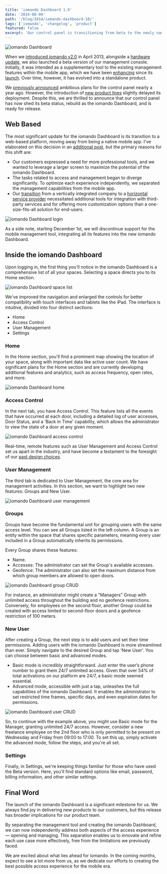 ```yaml
---
title: 'iomando Dashboard 1.0'
date: '2014-08-04'
path: '/blog/2014/iomando-dashboard-10/'
tags: ['iomando', 'changelog', 'product']
featured: false
excerpt: 'Our control panel is transitioning from beta to the newly named iomando Dashboard, and is now ready for release.'
---
```


![iomando Dashboard](../images/iomando-dashboard.jpg 'iomando Dashboard')

When we [introduced iomando v2.0](/blog/2013/iomando-20) in April 2013, alongside a [hardware update](/blog/2013/iomando-20-hardware), we also launched a beta version of our management console. Initially, it was intended as a supplementary tool to the existing management features within the mobile app, which we have been [enhancing](/blog/2013/iomando-11) since its [launch](/blog/2013/iomando-10). Over time, however, it has evolved into a standalone product.

We [previously announced](/blog/2014/iomando-door-status/) ambitious plans for the control panel nearly a year ago. However, the introduction of [new product lines](/blog/2014/iomando-api) slightly delayed its deployment. Despite this, we are thrilled to announce that our control panel has now shed its beta status, rebuild as the iomando Dashboard, and is ready for release.

## Web Based

The most significant update for the iomando Dashboard is its transition to a web-based platform, moving away from being a native mobile app. I've elaborated on this decision in an [additional post](/blog/2014/mobile-to-web), but the primary reasons for this shift are:

- Our customers expressed a need for more professional tools, and we wanted to leverage a larger screen to maximize the potential of the iomando Dashboard.
- The tasks related to access and management began to diverge significantly. To optimize each experience independently, we separated the management capabilities from the mobile app.
- Our [transition](/blog/2014/hard-choices) from a vertically integrated company to a [horizontal service provider](/blog/2014/iomando-api) necessitated additional tools for integration with third-party services and for offering more customization options than a one-size-fits-all solution for end-users.

![iomando Dashboard login](../images/iomando-dashboard-login.jpg 'iomando Dashboard login')

As a side note, starting December 1st, we will discontinue support for the mobile management tool, integrating all its features into the new iomando Dashboard.

## Inside the iomando Dashboard

Upon logging in, the first thing you'll notice in the iomando Dashboard is a comprehensive list of all your spaces. Selecting a space directs you to its Home section.

![iomando Dashboard space list](../images/iomando-dashboard-space-list.jpg 'iomando Dashboard space list')

We've improved the navigation and enlarged the controls for better compatibility with touch interfaces and tablets like the iPad. The interface is intuitive, divided into four distinct sections:

- Home
- Access Control
- User Management
- Settings

### Home

In the Home section, you'll find a prominent map showing the location of your space, along with important data like active user count. We have significant plans for the Home section and are currently developing additional features and analytics, such as access frequency, open rates, and more.

![iomando Dashboard home](../images/iomando-dashboard-home.jpg 'iomando Dashboard home')

### Access Control

In the next tab, you have Access Control. This feature lists all the events that have occurred at each door, including a detailed log of user accesses, Door Status, and a 'Back in Time' capability, which allows the administrator to view the state of a door at any given moment.

![iomando Dashboard access control](../images/iomando-dashboard-access-control.jpg 'iomando Dashboard access control')

Real-time, remote features such as User Management and Access Control set us apart in the industry, and have become a testament to the foresight of our [past design choices](/blog/2013/betting-on-cellular/).

### User Management

The third tab is dedicated to User Management, the core area for management activities. In this section, we want to highlight two new features: Groups and New User.

![iomando Dashboard user management](../images/iomando-dashboard-user-management.jpg 'iomando Dashboard user management')

### Groups

Groups have become the fundamental unit for grouping users with the same access level. You can see all Groups listed in the left column. A Group is an entity within the space that shares specific parameters, meaning every user included in a Group automatically inherits its permissions.

Every Group shares these features:

- Name.
- Accesses: The administrator can set the Group's available accesses.
- Geofence: The administrator can also set the maximum distance from which group members are allowed to open doors.

![iomando Dashboard group CRUD](../images/iomando-dashboard-group-crud.jpg 'iomando Dashboard group CRUD')

For instance, an administrator might create a "Managers" Group with unlimited access throughout the building and no geofence restrictions. Conversely, for employees on the second floor, another Group could be created with access limited to second-floor doors and a geofence restriction of 100 meters.

### New User

After creating a Group, the next step is to add users and set their time permissions. Adding users with the iomando Dashboard is more streamlined than ever. Simply navigate to the desired Group and tap 'New User'. You can choose between basic and advanced modes.

- Basic mode is incredibly straightforward. Just enter the user’s phone number to grant them 24/7 unlimited access. Given that over 54% of total activations on our platform are 24/7, a basic mode seemed essential.
- Advanced mode, accessible with just a tap, unleashes the full capabilities of the iomando Dashboard. It enables the administrator to set restricted time frames, specific days, and even expiration dates for permissions.

![iomando Dashboard user CRUD](../images/iomando-dashboard-user-crud.jpg 'iomando Dashboard user CRUD')

So, to continue with the example above, you might use Basic mode for the Manager, granting unlimited 24/7 access. However, consider a new freelance employee on the 2nd floor who is only permitted to be present on Wednesday and Friday from 09:00 to 17:00. To set this up, simply activate the advanced mode, follow the steps, and you're all set.

### Settings 

Finally, in Settings, we're keeping things familiar for those who have used the Beta version. Here, you'll find standard options like email, password, billing information, and other similar settings.

## Final Word 

The launch of the iomando Dashboard is a significant milestone for us. We always find joy in delivering new products to our customers, but this release has broader implications for our product team.

By separating the management tool and creating the iomando Dashboard, we can now independently address both aspects of the access experience — opening and managing. This separation enables us to innovate and refine each use case more effectively, free from the limitations we previously faced.

We are excited about what lies ahead for iomando. In the coming months, expect to see a lot more from us, as we dedicate our efforts to creating the best possible access experience for the mobile era.
